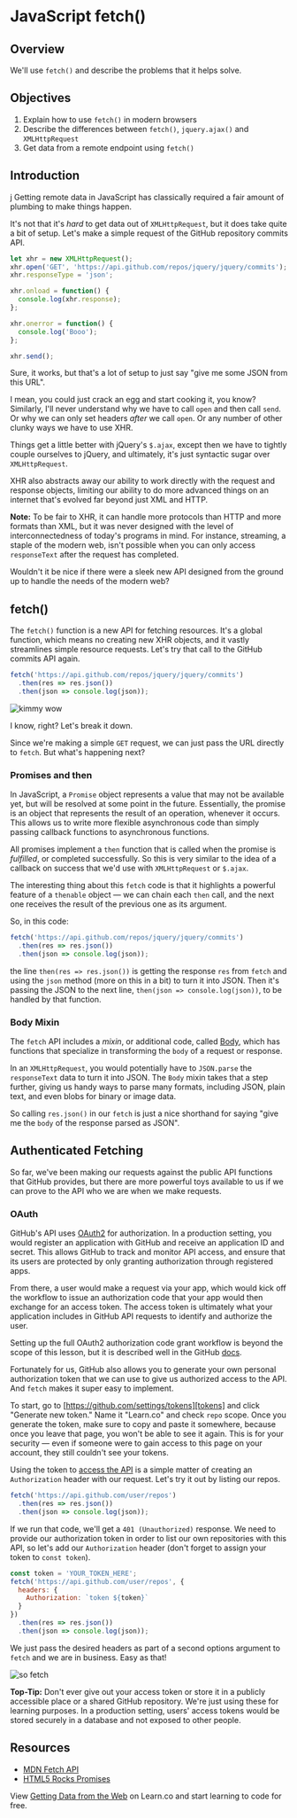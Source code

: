 # JavaScript fetch()

## Overview

We'll use `fetch()` and describe the problems that it helps solve.

## Objectives

1.  Explain how to use `fetch()` in modern browsers
2.  Describe the differences between `fetch()`, `jquery.ajax()` and `XMLHttpRequest`
3.  Get data from a remote endpoint using `fetch()`

## Introduction
 j
Getting remote data in JavaScript has classically required a fair amount of
plumbing to make things happen.

It's not that it's _hard_ to get data out of `XMLHttpRequest`, but it does take
quite a bit of setup. Let's make a simple request of the GitHub repository
commits API.

```js
let xhr = new XMLHttpRequest();
xhr.open('GET', 'https://api.github.com/repos/jquery/jquery/commits');
xhr.responseType = 'json';

xhr.onload = function() {
  console.log(xhr.response);
};

xhr.onerror = function() {
  console.log('Booo');
};

xhr.send();
```

Sure, it works, but that's a lot of setup to just say "give me some JSON from
this URL".

I mean, you could just crack an egg and start cooking it, you know? Similarly,
I'll never understand why we have to call `open` and then call `send`. Or why we
can only set headers _after_ we call `open`. Or any number of other clunky ways
we have to use XHR.

Things get a little better with jQuery's `$.ajax`, except then we have to
tightly couple ourselves to jQuery, and ultimately, it's just syntactic sugar
over `XMLHttpRequest`.

XHR also abstracts away our ability to work directly with the request and
response objects, limiting our ability to do more advanced things on an internet
that's evolved far beyond just XML and HTTP.

**Note:** To be fair to XHR, it can handle more protocols than HTTP and more
formats than XML, but it was never designed with the level of interconnectedness
of today's programs in mind. For instance, streaming, a staple of the modern
web, isn't possible when you can only access `responseText` after the request
has completed.

Wouldn't it be nice if there were a sleek new API designed from the ground up to
handle the needs of the modern web?

## fetch()

The `fetch()` function is a new API for fetching resources. It's a global
function, which means no creating new XHR objects, and it vastly streamlines
simple resource requests. Let's try that call to the GitHub commits API again.

```js
fetch('https://api.github.com/repos/jquery/jquery/commits')
  .then(res => res.json())
  .then(json => console.log(json));
```

![kimmy wow](http://i.giphy.com/3osxYwZm9WZwnt1Zja.gif)

I know, right? Let's break it down.

Since we're making a simple `GET` request, we can just pass the URL directly to
`fetch`. But what's happening next?

### Promises and then

In JavaScript, a `Promise` object represents a value that may not be available
yet, but will be resolved at some point in the future. Essentially, the promise
is an object that represents the result of an operation, whenever it occurs.
This allows us to write more flexible asynchronous code than simply passing
callback functions to asynchronous functions.

All promises implement a `then` function that is called when the promise is
_fulfilled_, or completed successfully. So this is very similar to the idea of a
callback on success that we'd use with `XMLHttpRequest` or `$.ajax`.

The interesting thing about this `fetch` code is that it highlights a powerful
feature of a `thenable` object — we can chain each `then` call, and the next one
receives the result of the previous one as its argument.

So, in this code:

```js
fetch('https://api.github.com/repos/jquery/jquery/commits')
  .then(res => res.json())
  .then(json => console.log(json));
```

the line `then(res => res.json())` is getting the response `res` from `fetch`
and using the `json` method (more on this in a bit) to turn it into JSON. Then
it's passing the JSON to the next line, `then(json => console.log(json))`, to be
handled by that function.

### Body Mixin

The `fetch` API includes a _mixin_, or additional code, called [Body][body],
which has functions that specialize in transforming the `body` of a request or
response.

In an `XMLHttpRequest`, you would potentially have to `JSON.parse` the
`responseText` data to turn it into JSON. The `Body` mixin takes that a step
further, giving us handy ways to parse many formats, including JSON, plain text,
and even blobs for binary or image data.

So calling `res.json()` in our `fetch` is just a nice shorthand for saying "give
me the `body` of the response parsed as JSON".

## Authenticated Fetching

So far, we've been making our requests against the public API functions that
GitHub provides, but there are more powerful toys available to us if we can
prove to the API who we are when we make requests.

### OAuth

GitHub's API uses [OAuth2][oauth2] for authorization. In a production setting,
you would register an application with GitHub and receive an application ID and
secret. This allows GitHub to track and monitor API access, and ensure that its
users are protected by only granting authorization through registered apps.

From there, a user would make a request via your app, which would kick off the
workflow to issue an authorization code that your app would then exchange for an
access token. The access token is ultimately what your application includes in
GitHub API requests to identify and authorize the user.

Setting up the full OAuth2 authorization code grant workflow is beyond the scope
of this lesson, but it is described well in the GitHub [docs][oauth2].

Fortunately for us, GitHub also allows you to generate your own personal
authorization token that we can use to give us authorized access to the API. And
`fetch` makes it super easy to implement.

To start, go to
[https://github.com/settings/tokens][tokens] and
click "Generate new token." Name it "Learn.co" and check `repo` scope. Once you
generate the token, make sure to copy and paste it somewhere, because once you
leave that page, you won't be able to see it again. This is for your security —
even if someone were to gain access to this page on your account, they still
couldn't see your tokens.

Using the token to [access the
API][api]
is a simple matter of creating an `Authorization` header with our request. Let's
try it out by listing our repos.

```js
fetch('https://api.github.com/user/repos')
  .then(res => res.json())
  .then(json => console.log(json));
```

If we run that code, we'll get a `401 (Unauthorized)` response. We need to
provide our authorization token in order to list our own repositories with this
API, so let's add our `Authorization` header (don't forget to assign your token
to `const token`).

```js
const token = 'YOUR_TOKEN_HERE';
fetch('https://api.github.com/user/repos', {
  headers: {
    Authorization: `token ${token}`
  }
})
  .then(res => res.json())
  .then(json => console.log(json));
```

We just pass the desired headers as part of a second options argument to `fetch`
and we are in business. Easy as that!

![so fetch](http://i.giphy.com/SUgOYsXqmexxe.gif)

**Top-Tip:** Don't ever give out your access token or store it in a publicly
accessible place or a shared GitHub repository. We're just using these for
learning purposes. In a production setting, users' access tokens would be stored
securely in a database and not exposed to other people.

## Resources

- [MDN Fetch API](https://developer.mozilla.org/en-US/docs/Web/API/Fetch_API)
- [HTML5 Rocks Promises](http://www.html5rocks.com/en/tutorials/es6/promises/)

[body]: https://developer.mozilla.org/en-US/docs/Web/API/Fetch_API/Using_Fetch#Body
[tokens]: https://github.com/settings/tokens
[oauth2]: https://developer.github.com/v3/oauth/
[api]: https://developer.github.com/v3/oauth/#3-use-the-access-token-to-access-the-api

<p class='util--hide'>View <a href='https://learn.co/lessons/javascript-fetch'>Getting Data from the Web</a> on Learn.co and start learning to code for free.</p>
